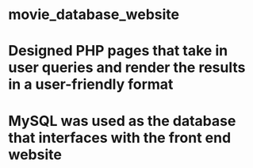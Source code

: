 # movie_database_website
# Designed PHP pages that take in user queries and render the results in a user-friendly format
# MySQL was used as the database that interfaces with the front end website
